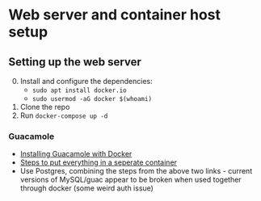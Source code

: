 # Web server and container host setup
## Setting up the web server
0. Install and configure the dependencies:
	+ `sudo apt install docker.io`
	+ `sudo usermod -aG docker $(whoami)`
1. Clone the repo
2. Run `docker-compose up -d`

### Guacamole

* [Installing Guacamole with Docker](https://guacamole.incubator.apache.org/doc/gug/guacamole-docker.html)
* [Steps to put everything in a seperate container](https://www.cb-net.co.uk/linux/running-guacamole-from-a-docker-container-on-ubuntu-16-04-lts-16-10/)
* Use Postgres, combining the steps from the above two links - current versions of MySQL/guac appear to be broken when used together through docker (some weird auth issue)
